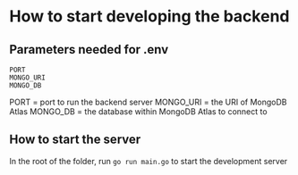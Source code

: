# How to start developing the backend

## Parameters needed for .env

```
PORT
MONGO_URI
MONGO_DB
```

PORT = port to run the backend server
MONGO_URI = the URI of MongoDB Atlas
MONGO_DB = the database within MongoDB Atlas to connect to

## How to start the server

In the root of the folder, run `go run main.go` to start the development server
